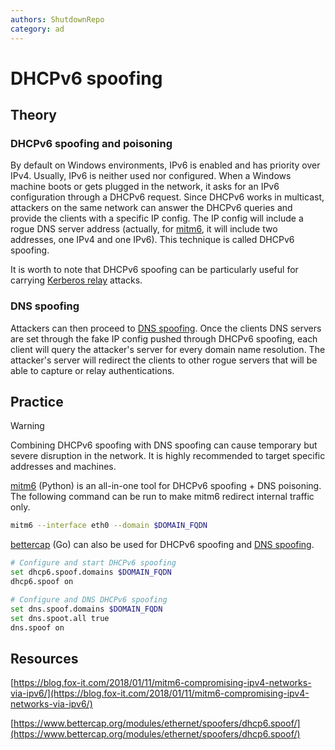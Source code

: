 ```yaml
---
authors: ShutdownRepo
category: ad
---
```


# DHCPv6 spoofing

## Theory

### DHCPv6 spoofing and poisoning

By default on Windows environments, IPv6 is enabled and has priority over IPv4. Usually, IPv6 is neither used nor configured. When a Windows machine boots or gets plugged in the network, it asks for an IPv6 configuration through a DHCPv6 request. Since DHCPv6 works in multicast, attackers on the same network can answer the DHCPv6 queries and provide the clients with a specific IP config. The IP config will include a rogue DNS server address (actually, for [mitm6](https://github.com/fox-it/mitm6), it will include two addresses, one IPv4 and one IPv6). This technique is called DHCPv6 spoofing.

It is worth to note that DHCPv6 spoofing can be particularly useful for carrying [Kerberos relay](../kerberos/relay.md#abuse-from-dns-poisoning) attacks.

### DNS spoofing

Attackers can then proceed to [DNS spoofing](dns-spoofing.md). Once the clients DNS servers are set through the fake IP config pushed through DHCPv6 spoofing, each client will query the attacker's server for every domain name resolution. The attacker's server will redirect the clients to other rogue servers that will be able to capture or relay authentications.

## Practice

> [!WARNING]
> Combining DHCPv6 spoofing with DNS spoofing can cause temporary but severe disruption in the network. It is highly recommended to target specific addresses and machines.

[mitm6](https://github.com/fox-it/mitm6) (Python) is an all-in-one tool for DHCPv6 spoofing + DNS poisoning. The following command can be run to make mitm6 redirect internal traffic only.

```bash
mitm6 --interface eth0 --domain $DOMAIN_FQDN
```

[bettercap](https://www.bettercap.org/) (Go) can also be used for DHCPv6 spoofing and [DNS spoofing](dns-spoofing.md).

```bash
# Configure and start DHCPv6 spoofing
set dhcp6.spoof.domains $DOMAIN_FQDN
dhcp6.spoof on

# Configure and DNS DHCPv6 spoofing
set dns.spoof.domains $DOMAIN_FQDN
set dns.spoot.all true
dns.spoof on
```

## Resources

[https://blog.fox-it.com/2018/01/11/mitm6-compromising-ipv4-networks-via-ipv6/](https://blog.fox-it.com/2018/01/11/mitm6-compromising-ipv4-networks-via-ipv6/)

[https://www.bettercap.org/modules/ethernet/spoofers/dhcp6.spoof/](https://www.bettercap.org/modules/ethernet/spoofers/dhcp6.spoof/)